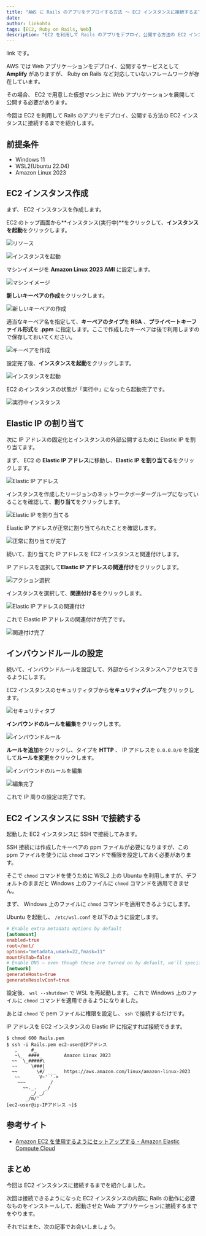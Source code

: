 ```yaml
---
title: "AWS に Rails のアプリをデプロイする方法 ～ EC2 インスタンスに接続するまで"
date: 
author: linkohta
tags: [EC2, Ruby on Rails, Web]
description: "EC2 を利用して Rails のアプリをデプロイ、公開する方法の EC2 インスタンスに接続するまでを紹介します。"
---
```


link です。

AWS では Web アプリケーションをデプロイ、公開するサービスとして **Amplify** がありますが、 Ruby on Rails など対応していないフレームワークが存在しています。

その場合、 EC2 で用意した仮想マシン上に Web アプリケーションを展開して公開する必要があります。

今回は EC2 を利用して Rails のアプリをデプロイ、公開する方法の EC2 インスタンスに接続するまでを紹介します。

## 前提条件

- Windows 11
- WSL2(Ubuntu 22.04)
- Amazon Linux 2023

## EC2 インスタンス作成

まず、 EC2 インスタンスを作成します。

EC2 のトップ画面から**インスタンス(実行中)**をクリックして、**インスタンスを起動**をクリックします。

![リソース](images\2023-04-30_20h25_00.png)

![インスタンスを起動](images/2023-04-30_20h25_13.png)

マシンイメージを **Amazon Linux 2023 AMI** に設定します。

![マシンイメージ](images/2023-04-30_20h26_31.png)

**新しいキーペアの作成**をクリックします。

![新しいキーペアの作成](images/2023-04-30_20h27_04.png)

適当なキーペア名を指定して、**キーペアのタイプ**を **RSA** 、**プライベートキーファイル形式**を **.ppm** に指定します。ここで作成したキーペアは後で利用しますので保存しておいてください。

![キーペアを作成](images/2023-04-30_20h27_34.png)

設定完了後、**インスタンスを起動**をクリックします。

![インスタンスを起動](images/2023-04-30_20h27_56.png)

EC2 のインスタンスの状態が「実行中」になったら起動完了です。

![実行中インスタンス](images/2023-04-30_20h32_40.png)

## Elastic IP の割り当て

次に IP アドレスの固定化とインスタンスの外部公開するために Elastic IP を割り当てます。

まず、 EC2 の **Elastic IP アドレス**に移動し、**Elastic IP を割り当てる**をクリックします。

![Elastic IP アドレス](images/2023-04-30_20h43_09.png)

インスタンスを作成したリージョンのネットワークボーダーグループになっていることを確認して、**割り当て**をクリックします。

![Elastic IP を割り当てる](images/2023-04-30_20h43_32.png)

Elastic IP アドレスが正常に割り当てられたことを確認します。

![正常に割り当てが完了](images/2023-04-30_20h43_46.png)

続いて、割り当てた IP アドレスを EC2 インスタンスと関連付けします。

IP アドレスを選択して**Elastic IP アドレスの関連付け**をクリックします。

![アクション選択](images/2023-04-30_20h44_24.png)

インスタンスを選択して、**関連付ける**をクリックします。

![Elastic IP アドレスの関連付け](images/2023-04-30_20h44_43.png)

これで Elastic IP アドレスの関連付けが完了です。

![関連付け完了](images/2023-04-30_20h45_02.png)

## インバウンドルールの設定

続いて、インバウンドルールを設定して、外部からインスタンスへアクセスできるようにします。

EC2 インスタンスのセキュリティタブから**セキュリティグループ**をクリックします。

![セキュリティタブ](images/2023-04-30_20h50_24.png)

**インバウンドのルールを編集**をクリックします。

![インバウンドルール](images/2023-04-30_20h50_58.png)

**ルールを追加**をクリックし、タイプを **HTTP** 、 IP アドレスを `0.0.0.0/0` を設定して**ルールを変更**をクリックします。

![インバウンドのルールを編集](images/2023-05-11_19h52_17.png)

![編集完了](images/2023-04-30_20h53_41.png)

これで IP 周りの設定は完了です。

## EC2 インスタンスに SSH で接続する

起動した EC2 インスタンスに SSH で接続してみます。

SSH 接続には作成したキーペアの ppm ファイルが必要になりますが、この ppm ファイルを使うには `chmod` コマンドで権限を設定しておく必要があります。

そこで `chmod` コマンドを使うために WSL2 上の Ubuntu を利用しますが、デフォルトのままだと Windows 上のファイルに `chmod` コマンドを適用できません。

まず、 Windows 上のファイルに `chmod` コマンドを適用できるようにします。

Ubuntu を起動し、 `/etc/wsl.conf` を以下のように設定します。

```conf:title=/etc/wsl.conf
# Enable extra metadata options by default
[automount]
enabled=true
root=/mnt/
options="metadata,umask=22,fmask=11"
mountFsTab=false
# Enable DNS – even though these are turned on by default, we'll specify here just to be explicit.
[network]
generateHosts=true
generateResolvConf=true
```

設定後、 `wsl --shutdown` で WSL を再起動します。
これで Windows 上のファイルに `chmod` コマンドを適用できるようになりました。

あとは `chmod` で pem ファイルに権限を設定し、 `ssh` で接続するだけです。

IP アドレスを EC2 インスタンスの Elastic IP に指定すれば接続できます。

```bash:title=インスタンスに接続
$ chmod 600 Rails.pem
$ ssh -i Rails.pem ec2-user@IPアドレス
   ,     #_
   ~\_  ####_        Amazon Linux 2023
  ~~  \_#####\
  ~~     \###|
  ~~       \#/ ___   https://aws.amazon.com/linux/amazon-linux-2023
   ~~       V~' '->
    ~~~         /
      ~~._.   _/
         _/ _/
       _/m/'
[ec2-user@ip-IPアドレス ~]$
```

## 参考サイト

- [Amazon EC2 を使用するようにセットアップする - Amazon Elastic Compute Cloud](https://docs.aws.amazon.com/ja_jp/AWSEC2/latest/UserGuide/get-set-up-for-amazon-ec2.html)

## まとめ

今回は EC2 インスタンスに接続するまでを紹介しました。

次回は接続できるようになった EC2 インスタンスの内部に Rails の動作に必要なものをインストールして、起動させた Web アプリケーションに接続するまでをやります。

それではまた、次の記事でお会いしましょう。